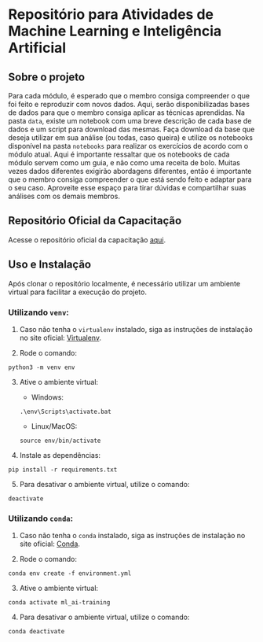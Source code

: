 # Repositório para Atividades de Machine Learning e Inteligência Artificial

## Sobre o projeto

Para cada módulo, é esperado que o membro consiga compreender o que foi feito e reproduzir com novos dados. Aqui, serão disponibilizadas bases de dados para que o membro consiga aplicar as técnicas aprendidas. Na pasta `data`, existe um notebook com uma breve descrição de cada base de dados e um script para download das mesmas. Faça download da base que deseja utilizar em sua análise (ou todas, caso queira) e utilize os notebooks disponível na pasta `notebooks` para realizar os exercícios de acordo com o módulo atual. Aqui é importante ressaltar que os notebooks de cada módulo servem como um guia, e não como uma receita de bolo. Muitas vezes dados diferentes exigirão abordagens diferentes, então é importante que o membro consiga compreender o que está sendo feito e adaptar para o seu caso. Aproveite esse espaço para tirar dúvidas e compartilhar suas análises com os demais membros.

## Repositório Oficial da Capacitação

Acesse o repositório oficial da capacitação [aqui](https://github.com/thomaschiari/ML_AI-Training).

## Uso e Instalação

Após clonar o repositório localmente, é necessário utilizar um ambiente virtual para facilitar a execução do projeto. 

### Utilizando `venv`:

1. Caso não tenha o `virtualenv` instalado, siga as instruções de instalação no site oficial: [Virtualenv](https://packaging.python.org/en/latest/guides/installing-using-pip-and-virtual-environments/).

2. Rode o comando:
```
python3 -m venv env
```

3. Ative o ambiente virtual:
    - Windows:
    ```
    .\env\Scripts\activate.bat
    ```
    - Linux/MacOS:
    ```
    source env/bin/activate
    ```

4. Instale as dependências:
```
pip install -r requirements.txt
```

5. Para desativar o ambiente virtual, utilize o comando:
```
deactivate
```

### Utilizando `conda`:

1. Caso não tenha o `conda` instalado, siga as instruções de instalação no site oficial: [Conda](https://docs.conda.io/projects/miniconda/en/latest/).

2. Rode o comando:
```
conda env create -f environment.yml
```

3. Ative o ambiente virtual:
```
conda activate ml_ai-training
```

4. Para desativar o ambiente virtual, utilize o comando:
```
conda deactivate
```
